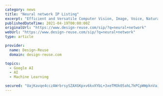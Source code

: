 ```yaml
---
category: news
title: "Neural network IP Listing"
excerpt: "Efficient and Versatile Computer Vision, Image, Voice, Natural Language, Neural Network Processor VIP9000 supports all popular deep learning frameworks (TensorFlow, Pytorch, TensorFlow Lite, ... WhisPro is a neural network based speech recognition software ..."
publishedDateTime: 2021-04-19T00:00:00Z
originalUrl: "https://www.design-reuse.com/sip/?q=neural+network"
webUrl: "https://www.design-reuse.com/sip/?q=neural+network"
type: article

provider:
  name: Design-Reuse
  domain: design-reuse.com

topics:
  - Google AI
  - AI
  - Machine Learning

secured: "UajKavqe4cczAWrbrsySZAXGKpxv6kvXYbL+3xeTMOk05ahL7kPCpWWpknVaiO54+f+ev0Tu8wrM+fw0CD9/x/GwqOdNcarp29L5gWEmnGBXYABAXLv+fugdC4nB2RhXlKkjfj/yudc/EQLLIk0ZqVdHtQjfXARYtSFqEbM9HPTB/O4EDM5J9Ck6h6oejTqBaWXv/qm5bVo4ULWUXVfFv2NBt9Ir1zmZmKV+2Kz/n3rbGF96oPnZ1D9a6QITZUFzo8ufysf6BTbuCWRiEN4DVllXxJ5GxGKwzbUwuJVoe8QwmO039urbScj+2ka+HoPl3BiJIoNki0TiohPweDGpJCQ1xLlI5t+vmwsGpPAl1e4=;l5IX86egKx+jXSrtcMvTjA=="
---
```


